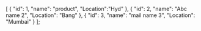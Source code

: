 [
        {
            "id": 1,
            "name": "product",
            "Location":"Hyd"
        },
        {
            "id": 2,
            "name": "Abc name 2",
            "Location": "Bang"
        },
        {
            "id": 3,
            "name": "mail name 3",
            "Location": "Mumbai"
        }
    ];
